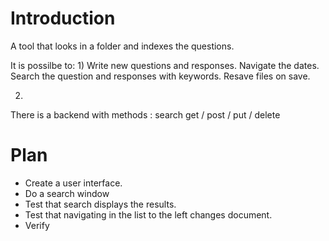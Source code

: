 # Introduction

A tool that looks in a folder and indexes the questions.

It is possilbe to: 
1)
Write new questions and responses.
Navigate the dates.
Search the question and responses with keywords.
Resave files on save.


2) 
There is a backend with methods : 
search
get / post / put / delete

# Plan

* Create a user interface.
* Do a search window
* Test that search displays the results.
* Test that navigating in the list to the left changes document.
* Verify 

